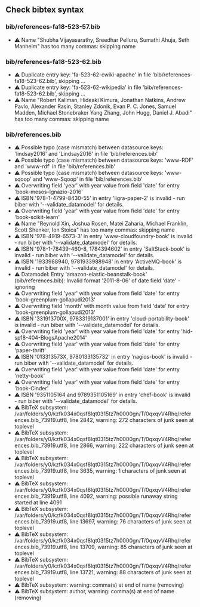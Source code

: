 ## Check bibtex syntax


### bib/references-fa18-523-57.bib

* :warning: Name "Shubha Vijayasarathy, Sreedhar Pelluru, Sumathi Ahuja, Seth Manheim" has too many commas: skipping name

### bib/references-fa18-523-62.bib

* :warning: Duplicate entry key: 'fa-523-62-cwiki-apache' in file 'bib/references-fa18-523-62.bib', skipping ...
* :warning: Duplicate entry key: 'fa-523-62-wikipedia' in file 'bib/references-fa18-523-62.bib', skipping ...
* :warning: Name "Robert Kallman, Hideaki Kimura, Jonathan Natkins, Andrew Pavlo, Alexander Rasin, Stanley Zdonik, Evan P. C. Jones, Samuel Madden, Michael Stonebraker Yang Zhang, John Hugg, Daniel J. Abadi" has too many commas: skipping name

### bib/references.bib

* :warning: Possible typo (case mismatch) between datasource keys: 'lindsay2016' and 'Lindsay2016' in file 'bib/references.bib'
* :warning: Possible typo (case mismatch) between datasource keys: 'www-RDF' and 'www-rdf' in file 'bib/references.bib'
* :warning: Possible typo (case mismatch) between datasource keys: 'www-sqoop' and 'www-Sqoop' in file 'bib/references.bib'
* :warning: Overwriting field 'year' with year value from field 'date' for entry 'book-mesos-Ignazio-2016'
* :warning: ISBN '978-1-4799-8430-55' in entry 'ligra-paper-2' is invalid - run biber with '--validate_datamodel' for details.
* :warning: Overwriting field 'year' with year value from field 'date' for entry 'book-scikit-learn'
* :warning: Name "Reynold Xin, Joshua Rosen, Matei Zaharia, Michael Franklin, Scott Shenker, Ion Stoica" has too many commas: skipping name
* :warning: ISBN '978-4919-6573-3' in entry 'www-cloudfoundry-book' is invalid - run biber with '--validate_datamodel' for details.
* :warning: ISBN '978-1-78439-460-8, 1784394602' in entry 'SaltStack-book' is invalid - run biber with '--validate_datamodel' for details.
* :warning: ISBN '1933988940, 9781933988948' in entry 'ActiveMQ-book' is invalid - run biber with '--validate_datamodel' for details.
* :warning: Datamodel: Entry 'amazon-elastic-beanstalk-book' (bib/references.bib): Invalid format '2011-8-06' of date field 'date' - ignoring
* :warning: Overwriting field 'year' with year value from field 'date' for entry 'book-greenplum-gollapudi2013'
* :warning: Overwriting field 'month' with month value from field 'date' for entry 'book-greenplum-gollapudi2013'
* :warning: ISBN '331913700X, 9783319137001' in entry 'cloud-portability-book' is invalid - run biber with '--validate_datamodel' for details.
* :warning: Overwriting field 'year' with year value from field 'date' for entry 'hid-sp18-404-BlogsApache2014'
* :warning: Overwriting field 'year' with year value from field 'date' for entry 'paper-thrift'
* :warning: ISBN '013313573X, 9780133135732' in entry 'nagios-book' is invalid - run biber with '--validate_datamodel' for details.
* :warning: Overwriting field 'year' with year value from field 'date' for entry 'netty-book'
* :warning: Overwriting field 'year' with year value from field 'date' for entry 'book-Cinder'
* :warning: ISBN '9351105164 and 9789351105169' in entry 'chef-book' is invalid - run biber with '--validate_datamodel' for details.
* :warning: BibTeX subsystem: /var/folders/y0/kzfk034x0qsf8lqt0315tz7h0000gn/T/0qxqvV4Rhq/references.bib_73919.utf8, line 2842, warning: 272 characters of junk seen at toplevel
* :warning: BibTeX subsystem: /var/folders/y0/kzfk034x0qsf8lqt0315tz7h0000gn/T/0qxqvV4Rhq/references.bib_73919.utf8, line 2866, warning: 222 characters of junk seen at toplevel
* :warning: BibTeX subsystem: /var/folders/y0/kzfk034x0qsf8lqt0315tz7h0000gn/T/0qxqvV4Rhq/references.bib_73919.utf8, line 3635, warning: 1 characters of junk seen at toplevel
* :warning: BibTeX subsystem: /var/folders/y0/kzfk034x0qsf8lqt0315tz7h0000gn/T/0qxqvV4Rhq/references.bib_73919.utf8, line 4092, warning: possible runaway string started at line 4091
* :warning: BibTeX subsystem: /var/folders/y0/kzfk034x0qsf8lqt0315tz7h0000gn/T/0qxqvV4Rhq/references.bib_73919.utf8, line 13697, warning: 76 characters of junk seen at toplevel
* :warning: BibTeX subsystem: /var/folders/y0/kzfk034x0qsf8lqt0315tz7h0000gn/T/0qxqvV4Rhq/references.bib_73919.utf8, line 13709, warning: 85 characters of junk seen at toplevel
* :warning: BibTeX subsystem: /var/folders/y0/kzfk034x0qsf8lqt0315tz7h0000gn/T/0qxqvV4Rhq/references.bib_73919.utf8, line 13721, warning: 88 characters of junk seen at toplevel
* :warning: BibTeX subsystem: warning: comma(s) at end of name (removing)
* :warning: BibTeX subsystem: author, warning: comma(s) at end of name (removing)

